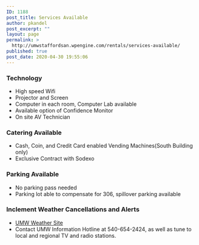 ```yaml
---
ID: 1188
post_title: Services Available
author: pkandel
post_excerpt: ""
layout: page
permalink: >
  http://umwstaffordsan.wpengine.com/rentals/services-available/
published: true
post_date: 2020-04-30 19:55:06
---
```

<h3></h3>
<h3>Technology</h3>
<ul>
 	<li>High speed Wifi</li>
 	<li>Projector and Screen</li>
 	<li>Computer in each room, Computer Lab available</li>
 	<li>Available option of Confidence Monitor</li>
 	<li>On site AV Technician</li>
</ul>
<h3>Catering Available</h3>
<ul>
 	<li>Cash, Coin, and Credit Card enabled Vending Machines(South Building only)</li>
 	<li>Exclusive Contract with Sodexo</li>
</ul>
<h3>Parking Available</h3>
<ul>
 	<li>No parking pass needed</li>
 	<li>Parking lot able to compensate for 306, spillover parking available</li>
</ul>
<h3>Inclement Weather Cancellations and Alerts</h3>
<ul>
 	<li><a href="https://umwva.alerteagle.com/">UMW Weather Site </a></li>
 	<li>Contact UMW Information Hotline at 540-654-2424, as well as tune to local and regional TV and radio stations.</li>
</ul>